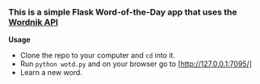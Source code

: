 ### This is a simple Flask Word-of-the-Day app that uses the [Wordnik API](http://developer.wordnik.com/)

**Usage**

- Clone the repo to your computer and `cd` into it.
- Run `python wotd.py` and on your browser go to [http://127.0.0.1:7095/]
- Learn a new word.
